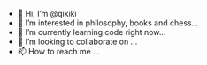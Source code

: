 - 👋 Hi, I’m @qikiki
- 👀 I’m interested in philosophy, books and chess...
- 🌱 I’m currently learning code right now...
- 💞️ I’m looking to collaborate on ...
- 📫 How to reach me ...

<!---
qikiki/qikiki is a ✨ special ✨ repository because its `README.md` (this file) appears on your GitHub profile.
You can click the Preview link to take a look at your changes.
--->
